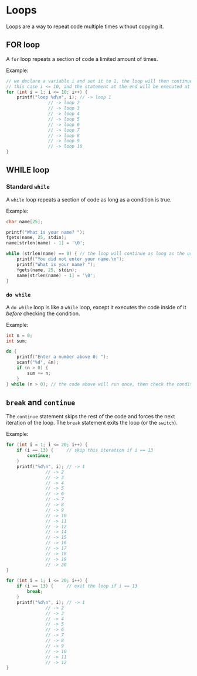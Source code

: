 # Loops

Loops are a way to repeat code multiple times without copying it.

## FOR loop

A `for` loop repeats a section of code a limited amount of times.

Example:

```c
// we declare a variable i and set it to 1, the loop will then continue as long as the condition in the middle is true, in
// this case i <= 10, and the statement at the end will be executed at the end of each loop, in this case incrementing i by 1
for (int i = 1; i <= 10; i++) {
	printf("loop %d\n", i); // -> loop 1
				// -> loop 2
				// -> loop 3
				// -> loop 4
				// -> loop 5
				// -> loop 6
				// -> loop 7
				// -> loop 8
				// -> loop 9
				// -> loop 10
}
```

## WHILE loop

### Standard `while`

A `while` loop repeats a section of code as long as a condition is true.

Example:

```c
char name[25];

printf("What is your name? ");
fgets(name, 25, stdin);
name[strlen(name) - 1] = '\0';

while (strlen(name) == 0) { // the loop will continue as long as the user hasn't given an answer
	printf("You did not enter your name.\n");
	printf("What is your name? ");
	fgets(name, 25, stdin);
	name[strlen(name) - 1] = '\0';
}
```

### `do while`

A `do while` loop is like a `while` loop, except it executes the code inside of it *before* checking the condition.

Example:

```c
int n = 0;
int sum;

do {
	printf("Enter a number above 0: ");
	scanf("%d", &n);
	if (n > 0) {
		sum += n;
	}
} while (n > 0); // the code above will run once, then check the condition and continue running if it is true
```

## `break` and `continue`

The `continue` statement skips the rest of the code and forces the next iteration of the loop.
The `break` statement exits the loop (or the `switch`).

Example:

```c
for (int i = 1; i <= 20; i++) {
	if (i == 13) { 	   // skip this iteration if i == 13
		continue;
	}
	printf("%d\n", i); // -> 1
			   // -> 2
			   // -> 3
			   // -> 4
			   // -> 5
			   // -> 6
			   // -> 7
			   // -> 8
			   // -> 9
			   // -> 10
			   // -> 11
			   // -> 12
			   // -> 14
			   // -> 15
			   // -> 16
			   // -> 17
			   // -> 18
			   // -> 19
			   // -> 20
}

for (int i = 1; i <= 20; i++) {
	if (i == 13) { 	   // exit the loop if i == 13
		break;
	}
	printf("%d\n", i); // -> 1
			   // -> 2
			   // -> 3
			   // -> 4
			   // -> 5
			   // -> 6
			   // -> 7
			   // -> 8
			   // -> 9
			   // -> 10
			   // -> 11
			   // -> 12
}
```
